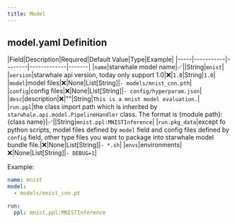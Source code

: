 ```yaml
---
title: Model
---
```

## model.yaml Definition

|Field|Description|Required|Default Value|Type|Example|
|-----|-----------|--------|-------------|-------|
|`name`|starwhale model name|✅||String|`mnist`|
|`version`|starwhale api version, today only support 1.0|❌|`1.0`|String|`1.0`|
|`model`|model files|❌|None|List[String]|`- models/mnist_cnn.pth`|
|`config`|config files|❌|None|List[String]|`- config/hyperparam.json`|
|`desc`|description|❌|""|String|`This is a mnist model evaluation.`|
|`run.ppl`|the class import path which is inherited by `starwhale.api.model.PipelineHandler` class. The format is {module path}:{class name}|✅||String|`mnist.ppl:MNISTInference`|
|`run.pkg_data`|except fo python scripts, model files defined by `model` field and config files defined by `config` field, other type files you want to package into starwhale model bundle file.|❌|None|List[String]|`- *.sh`|
|`envs`|environments|❌|None|List[String]|`- DEBUG=1`|

Example:

```yaml
name: mnist
model:
  - models/mnist_cnn.pt

run:
  ppl: mnist.ppl:MNISTInference
```
